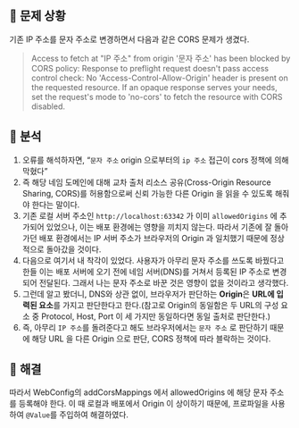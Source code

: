 <h2 id="📍-문제-상황">📍 문제 상황</h2>
<p>기존 IP 주소를 문자 주소로 변경하면서 다음과 같은 CORS 문제가 생겼다.</p>
<blockquote>
<p>Access to fetch at "IP 주소" from origin '문자 주소' has been blocked by CORS policy: Response to preflight request doesn't pass access control check: No 'Access-Control-Allow-Origin' header is present on the requested resource. If an opaque response serves your needs, set the request's mode to 'no-cors' to fetch the resource with CORS disabled.</p>
</blockquote>
<h2 id="📍-분석">📍 분석</h2>
<ol>
<li>오류를 해석하자면, “<code>문자 주소</code> origin 으로부터의 <code>ip 주소</code> 접근이 cors 정책에 의해 막혔다”</li>
<li>즉 해당 네임 도메인에 대해 교차 출처 리소스 공유(Cross-Origin Resource Sharing, CORS)를 허용함으로써 신뢰 가능한 다른 Origin 을 읽을 수 있도록 해줘야 한다는 말이다.</li>
<li>기존 로컬 서버 주소인 <code>http://localhost:63342</code> 가 이미 <code>allowedOrigins</code> 에 추가되어 있었으나, 이는 배포 환경에는 영향을 끼치지 않는다. 따라서 기존에 잘 돌아가던 배포 환경에서는 IP 서버 주소가 브라우저의 Origin 과 일치했기 때문에 정상적으로 돌아갔을 것이다.</li>
<li>다음으로 여기서 내 착각이 있었다. 사용자가 아무리 문자 주소를 쓰도록 바꿨다고 한들 이는 배포 서버에 오기 전에 네임 서버(DNS)를 거쳐서 등록된 IP 주소로 변경되어 전달된다. 그래서 나는 문자 주소로 바꾼 것은 영향이 없을 것이라고 생각했다.</li>
<li>그런데 알고 봤더니, DNS와 상관 없이, 브라우저가 판단하는 <strong>Origin</strong>은 <strong>URL에 입력된 요소</strong>를 가지고 판단한다고 한다.(참고로 Origin의 동일함은 두 URL의 구성 요소 중 Protocol, Host, Port 이 세 가지만 동일하다면 동일 출처로 판단한다.)</li>
<li>즉, 아무리 <code>IP 주소</code>를 돌려준다고 해도 브라우저에서는 <code>문자 주소</code> 로 판단하기 때문에 해당 URL 을 다른 Origin 으로 판단, CORS 정책에 따라 블락하는 것이다.</li>
</ol>
<h2 id="📍-해결">📍 해결</h2>
<p>따라서 WebConfig의 addCorsMappings 에서 allowedOrigins 에 해당 문자 주소를 등록해야 한다.
이 때 로컬과 배포에서 Origin 이 상이하기 때문에, 프로파일을 사용하여 <code>@Value</code>를 주입하여 해결하였다.</p>